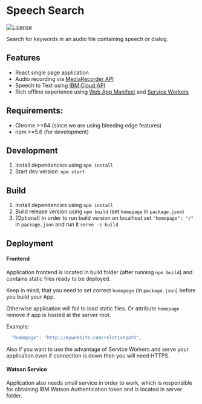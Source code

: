 # Speech Search
[![License](https://img.shields.io/badge/license-MIT-blue.svg)](/LICENSE)

Search for keywords in an audio file containing speech or dialog.

## Features

* React single page application
* Audio recording via [MediaRecorder API](https://caniuse.com/#feat=mediarecorder)
* Speech to Text using [IBM Cloud API](https://console.bluemix.net/catalog/services/speech-to-text)
* Rich offline experience using [Web App Manifest](https://caniuse.com/#feat=web-app-manifest) and [Service Workers](https://caniuse.com/#feat=serviceworkers)

## Requirements:

* Chrome >=64 (since we are using bleeding edge features)
* npm >=5.6 (for development)

## Development

1. Install dependencies using `npm install`
2. Start dev version` npm start`

## Build

1. Install dependencies using `npm install`
2. Build release version using `npm build` (set `homepage` in `package.json`)
3. (Optional) In order to run build version on localhost set `"homepage": "/"` in `package.json` and run it `serve -s build`

## Deployment

#### Frontend

Application frontend is located in build folder (after running `npm build`) and contains static files ready to be deployed.

Keep in mind, that you need to set correct `homepage` (in `package.json`) before you build your App.

Otherwise application will fail to load static files. Or attribute `homepage` remove if app is hosted at the server root.

Example:
```js
  "homepage": "http://mywebsite.com/relativepath",
```

Also if you want to use the advantage of Service Workers and serve your application even if connection is down then you will need HTTPS.

#### Watson Service

Application also needs small service in order to work, which is responsible for obtaining IBM Watson Authentication token and is located in server folder.

